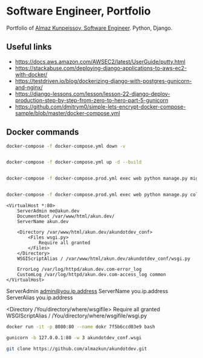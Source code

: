 # Software Engineer, Portfolio

Portfolio of [Almaz Kunpeissov, Software Engineer](https://akun.dev). Python, Django.



## Useful links
* https://docs.aws.amazon.com/AWSEC2/latest/UserGuide/putty.html
* https://stackabuse.com/deploying-django-applications-to-aws-ec2-with-docker/
* https://testdriven.io/blog/dockerizing-django-with-postgres-gunicorn-and-nginx/
* https://django-lessons.com/lesson/lesson-22-django-deploy-production-step-by-step-from-zero-to-hero-part-5-gunicorn
* https://github.com/dmitrym0/simple-lets-encrypt-docker-compose-sample/blob/master/docker-compose.yml


## Docker commands
```bash
docker-compose -f docker-compose.yml down -v


docker-compose -f docker-compose.yml up -d --build


docker-compose -f docker-compose.prod.yml exec web python manage.py migrate --noinput


docker-compose -f docker-compose.prod.yml exec web python manage.py collectstatic --no-input --clear
```

```
<VirtualHost *:80>
    ServerAdmin me@akun.dev
    DocumentRoot /var/www/html/akun.dev/
    ServerName akun.dev

    <Directory /var/www/html/akun.dev/akundotdev_conf>
        <Files wsgi.py>
            Require all granted
        </Files>
    </Directory>
    WSGIScriptAlias / /var/www/html/akun.dev/akundotdev_conf/wsgi.py
    
    ErrorLog /var/log/httpd/akun.dev.com-error_log
    CustomLog /var/log/httpd/akun.dev.com-access_log common
</VirtualHost>

```

<VirtualHost you.ip.address:80>

  ServerAdmin admin@you.ip.address
  ServerName you.ip.address
  ServerAlias you.ip.address

  <Directory /You/directory/where/wsgifile>
    <Files wsgi.py>
      Require all granted
    </Files>
  </Directory>  
  WSGIScriptAlias / /You/directory/where/wsgifile/wsgi.py

```bash
docker run -it -p 8080:80 --name dokr 7f5b6ccd03e9 bash
```

```bash
gunicorn -b 127.0.0.1:80 -w 3 akundotdev_conf.wsgi
```

```bash
git clone https://github.com/almazkun/akundotdev.git
```

